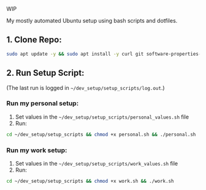 WIP

My mostly automated Ubuntu setup using bash scripts and dotfiles.

## 1. Clone Repo:
```bash
sudo apt update -y && sudo apt install -y curl git software-properties-common && cd ~ && git clone https://github.com/r00tk1d/dev_setup.git && cd dev_setup
```

## 2. Run Setup Script:
(The last run is logged in `~/dev_setup/setup_scripts/log.out`.)
### Run my personal setup:
1. Set values in the `~/dev_setup/setup_scripts/personal_values.sh` file
2. Run:
```bash
cd ~/dev_setup/setup_scripts && chmod +x personal.sh && ./personal.sh
```

### Run my work setup:
1. Set values in the `~/dev_setup/setup_scripts/work_values.sh` file
2. Run:
```bash
cd ~/dev_setup/setup_scripts && chmod +x work.sh && ./work.sh
```

